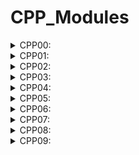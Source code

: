 # CPP_Modules

<details>
<summary>CPP00:</summary>
<b>Grade:</b> 100/100
<b>Subject:</b> <a href="./extras/en.subject_CPP00.pdf" target="_blank">CPP00 en_subject</a>

<b>Useful links</b>:  
Anything and probably everything on _Geek_for_geeks_  
[OOP in CPP](https://www.geeksforgeeks.org/object-oriented-programming-in-cpp/)   
[std::cin.getline() vs. std::cin](https://stackoverflow.com/questions/4745858/stdcin-getline-vs-stdcin)  
[atoi() in cpp strings](https://stackoverflow.com/questions/27640333/how-do-i-use-atoi-function-with-strings-in-c)   
[string.length() vs. string.size()](https://stackoverflow.com/questions/31628940/which-is-faster-c-string-length-or-size)  
[Constructors in CPP](https://www.geeksforgeeks.org/constructors-c/)  
[Destructors in CPP](https://www.geeksforgeeks.org/destructors-c/)  

</details>

<details>
<summary>CPP01:</summary>
<b>Grade:</b> 100/100
<b>Subject: </b> <a href="./extras/en.subject_CPP01.pdf" target="_blank">CPP01 en_subject</a>

<b>Useful links</b>:  
Anything and probably everything on _Geek_for_geeks_  
[Constructors in CPP](https://www.geeksforgeeks.org/constructors-c/)  
[Destructors in CPP](https://www.geeksforgeeks.org/destructors-c/)   
[References in CPP](https://www.geeksforgeeks.org/references-in-c/)  
[Pointer to member functions](https://www.codeguru.com/cplusplus/c-tutorial-pointer-to-member-function/)  

</details>

<details>
<summary>CPP02:</summary>
<b>Grade:</b> 100/100
<b>Subject: </b>
<a href="./extras/en.subject_CPP02.pdf" target="_blank">CPP02 en_subject</a>

<b>Useful links</b>:  
Anything and probably everything on _Geek_for_geeks_  
[Copy Constructor in CPP](https://www.geeksforgeeks.org/copy-constructor-in-cpp/)  
[Operator Overloading in CPP](https://www.tutorialspoint.com/cplusplus/cpp_overloading.htm)  
[Fixed Point Representation](https://www.geeksforgeeks.org/fixed-point-representation/)  
[Fixed Point Conversion](https://embeddedartistry.com/blog/2018/07/12/simple-fixed-point-conversion-in-c/)  
[Triangle area by 3 points](https://ncalculators.com/geometry/triangle-area-by-3-points.htm)  
[Check whether a given point lies inside a triangle](https://www.geeksforgeeks.org/check-whether-a-given-point-lies-inside-a-triangle-or-not/)  

</details>

<details>
<summary>CPP03:</summary>
<b>Grade:</b> 100/100
<b>Subject: </b>
<a href="./extras/en.subject_CPP03.pdf" target="_blank">CPP03 en_subject</a>

<b>Useful links</b>:  
Anything and probably everything on _Geek_for_geeks_  
[Inheritance in CPP](https://www.geeksforgeeks.org/inheritance-in-c/)  
[Public vs. Protected in CPP](https://www.geeksforgeeks.org/public-vs-protected-in-c-with-examples/)  
[Multiple Inheritance in CPP](https://www.geeksforgeeks.org/multiple-inheritance-in-c/)  

</details>

<details>
<summary>CPP04:</summary>
<b>Grade:</b> 80/100
<b>Subject: </b>
<a href="./extras/en.subject_CPP04.pdf" target="_blank">CPP04 en_subject</a>

<b>Useful links</b>:  
Anything and probably everything on _Geek_for_geeks_  
[How to initialize array of objects](https://www.geeksforgeeks.org/how-to-initialize-array-of-objects-with-parameterized-constructors-in-c/)

</details>

<details>
<summary>CPP05:</summary>
<b>Grade:</b> 100/100
<b>Subject: </b>
<a href="./extras/en.subject_CPP05.pdf" target="_blank">CPP05 en_subject</a>

<b>Useful links</b>:  
Anything and probably everything on _Geek_for_geeks_  
[Exception Handling in CPP](https://www.geeksforgeeks.org/exception-handling-c/)  
[Try Catch Statements Explained](https://www.udacity.com/blog/2021/07/cpp-try-and-catch-statements-explained.html)

</details>

<details>
<summary>CPP06:</summary>
<b>Grade:</b> 100/100
<b>Subject: </b>
<a href="./extras/en.subject_CPP06.pdf" target="_blank">CPP06 en_subject</a>

<b>Useful links</b>:  
Anything and probably everything on _Geek_for_geeks_  
</details>

<details>
<summary>CPP07:</summary>
<b>Grade:</b> 100/100
<b>Subject: </b>
<a href="./extras/en.subject_CPP07.pdf" target="_blank">CPP07 en_subject</a>

<b>Useful links</b>:  
Anything and probably everything on _Geek_for_geeks_  
[Templates in C++](https://www.geeksforgeeks.org/templates-cpp/)  
</details>

<details>
<summary>CPP08:</summary>
<b>Grade:</b> 100/100
<b>Subject: </b>
<a href="./extras/en.subject_CPP08.pdf" target="_blank">CPP08 en_subject</a>

<b>Useful links</b>:  
Anything and probably everything on _Geek_for_geeks_  
</details>

<details>
<summary>CPP09:</summary>
<b>Grade:</b> 100/100
<b>Subject: </b>
<a href="./extras/en.subject_CPP09.pdf" target="_blank">CPP09 en_subject</a>

Containers I've used:  
ex00 -> map  
ex01 -> stack  
ex02 -> vector && list  

<b>Useful links</b>:  
Anything and probably everything on _Geek_for_geeks_  
[RPN Definition](https://en.wikipedia.org/wiki/Reverse_Polish_notation)  
[RPN Calculator/Visualizer](https://www.dcode.fr/reverse-polish-notation)  
[Merge-sort vs. Insertion-sort](https://www.geeksforgeeks.org/merge-sort-vs-insertion-sort/)  
[Merge-Insertion-sort definition](https://en.wikipedia.org/wiki/Merge-insertion_sort)

</details>
